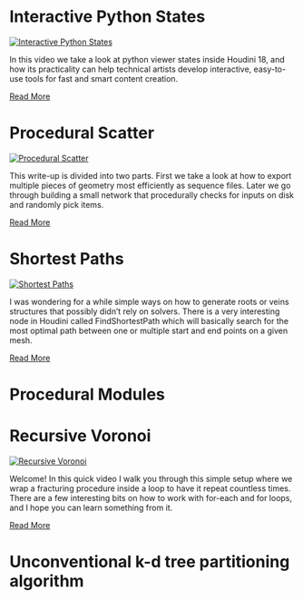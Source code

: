 # Interactive Python States

[![Interactive Python States](https://user-images.githubusercontent.com/81909946/113515027-41f02680-9572-11eb-9030-8ad2955e96de.jpg)](https://github.com/ribponce/particula/tree/master/tutorials/interactive_python_states)

In this video we take a look at python viewer states inside Houdini 18, and how its practicality can help technical artists develop interactive, easy-to-use tools for fast and smart content creation.

[Read More](https://github.com/ribponce/particula/tree/master/tutorials/interactive_python_states)

# Procedural Scatter

[![Procedural Scatter](https://user-images.githubusercontent.com/81909946/113515105-c04cc880-9572-11eb-988a-c75b0e745f83.jpg)](https://github.com/ribponce/particula/tree/master/tutorials/procedural_scatter)

This write-up is divided into two parts. First we take a look at how to export multiple pieces of geometry most efficiently as sequence files. Later we go through building a small network that procedurally checks for inputs on disk and randomly pick items.

[Read More](https://github.com/ribponce/particula/tree/master/tutorials/procedural_scatter)

# Shortest Paths

[![Shortest Paths](https://user-images.githubusercontent.com/81909946/113515536-60a3ec80-9575-11eb-8ebd-713ad3aced19.jpg)](https://github.com/ribponce/particula/tree/master/tutorials/shortest_paths)

I was wondering for a while simple ways on how to generate roots or veins structures that possibly didn’t rely on solvers. There is a very interesting node in Houdini called FindShortestPath which will basically search for the most optimal path between one or multiple start and end points on a given mesh.

[Read More](https://github.com/ribponce/particula/blob/master/tutorials/shortest_paths)

# Procedural Modules

# Recursive Voronoi

[![Recursive Voronoi](https://user-images.githubusercontent.com/81909946/113515923-ae215900-9577-11eb-9eab-8b181402a291.jpg)](https://github.com/ribponce/particula/tree/master/tutorials/recursive_voronoi)

Welcome! In this quick video I walk you through this simple setup where we wrap a fracturing procedure inside a loop to have it repeat countless times. There are a few interesting bits on how to work with for-each and for loops, and I hope you can learn something from it.

[Read More](https://github.com/ribponce/particula/tree/master/tutorials/recursive_voronoi)

# Unconventional k-d tree partitioning algorithm

